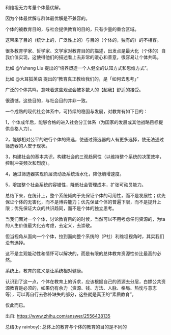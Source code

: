 利维坦无力考量个体最优解。

因为个体最优解与群体最优解是不兼容的。

个体的被教育目的，与社会提供教育的目的，只有少量的重合区域。

这带来了目的（统计上的，广泛性上的）与目的（个体的，独有的）的不相容。

很多教育学家、哲学家、文学家对教育目的的描述，出发点是最大化（个体的）自我价值实现，这使得他们的描述看上去非常的暖心和善意，很容易让个体共鸣。

比如 
@Yuhang Liu
 提出的“培养塑造一个人健全的认知方式和思维方式”。

比如 
@大耳狐英语
 提出的“教育真正教给我们的，是「如何去思考」”

广泛的个体共鸣，意味着这些观点会被多数人的【超我】舒适的接受。

很遗憾，这些目的，与社会目的并非一致。

一个成熟的现代社会体系中，可持续的稳固与发展，对教育有如下目的：

1，个体成年后，能够合格的进入社会分工体系（为国家的发展或其他战略目标提供合格人力）。

2，能够相对公平的进行个体的筛选，使通过筛选器的人有更多选择，使无法通过筛选器的人安于现状。

3，构建社会的基本共识，构建社会的三观趋同性（以维持整个系统的决策效率，控制冲突频次和烈度）。

4，通过筛选器实现阶层流动及系统活水化，降低熵增速度。

5，增加整个社会系统的容错性，降低社会管理成本，扩张可动员能力。

总结下来，在统计上，整个系统倾向于先保证个体的可用性，而不是发展性；优先保证个体的无害化，而不是博弈能力；优先保证个体的普遍下限，而不是提升上限；优先保证大众的共识趋同，而不是个体的独立思考。

当我们面对一个个体，讨论教育目的的时候，当然可以不用考虑任何资源的，为ta的人生价值最大化去考虑，去定义，去崇敬。

但当视角从面向一个个体，拉到面向整个系统的（P社）利维坦视角时，其实我们没有选择。

这不是主观能动性和情怀可以解决的，而是有限的总体教育资源性价比最高的必然。

系统上，教育的意义是让系统相对健康。

认识到了这一点，个体在教育上的诉求，应该根据自己的资源去分层，白嫖公共资源教育是必须的，如果仍有余力（资源、钱、方法、人脉、格局、热忱与意志等），可以再自行去弥补缺失的部分，这些就是真正的“素质教育”。

仅此而已。

出自: https://www.zhihu.com/answer/2556438135

总结(by rainboy): 总体上的教育与个体的教育的目的是不同的

